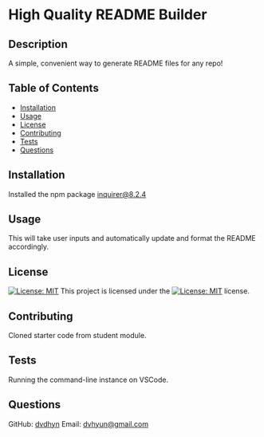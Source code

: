 # High Quality README Builder

  ## Description
  A simple, convenient way to generate README files for any repo!
  
  ## Table of Contents
  - [Installation](#installation)
  - [Usage](#usage)
  - [License](#license)
  - [Contributing](#contributing)
  - [Tests](#tests)
  - [Questions](#questions)
  
  ## Installation
  Installed the npm package inquirer@8.2.4
  
  ## Usage
  This will take user inputs and automatically update and format the README accordingly.
  
  ## License
  [![License: MIT](https://img.shields.io/badge/License-MIT-yellow.svg)](https://opensource.org/licenses/MIT) This project is licensed under the [![License: MIT](https://img.shields.io/badge/License-MIT-yellow.svg)](https://opensource.org/licenses/MIT) license.
  
  ## Contributing
  Cloned starter code from student module.
  
  ## Tests
  Running the command-line instance on VSCode.
  
  ## Questions
  GitHub: [dvdhyn](https://github.com/dvdhyn)
  Email: dvhyun@gmail.com

